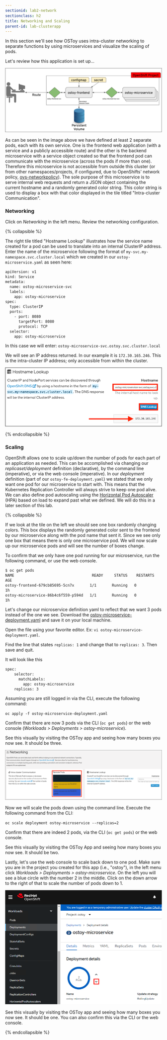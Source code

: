 ```yaml
---
sectionid: lab2-network
sectionclass: h2
title: Networking and Scaling
parent-id: lab-clusterapp
---
```


In this section we'll see how OSToy uses intra-cluster networking to separate functions by using microservices and visualize the scaling of pods.

Let's review how this application is set up...

![OSToy Diagram](media/managedlab/4-ostoy-arch.png)

As can be seen in the image above we have defined at least 2 separate pods, each with its own service.  One is the frontend web application (with a service and a publicly accessible route) and the other is the backend microservice with a service object created so that the frontend pod can communicate with the microservice (across the pods if more than one).  Therefore this microservice is not accessible from outside this cluster (or from other namespaces/projects, if configured, due to OpenShifts' network policy, [ovs-networkpolicy](https://docs.openshift.com/container-platform/4.10/networking/network_policy/about-network-policy.html#nw-networkpolicy-about_about-network-policy)).  The sole purpose of this microservice is to serve internal web requests and return a JSON object containing the current hostname and a randomly generated color string.  This color string is used to display a box with that color displayed in the tile titled "Intra-cluster Communication".

### Networking

Click on *Networking* in the left menu. Review the networking configuration.

{% collapsible %}

The right tile titled "Hostname Lookup" illustrates how the service name created for a pod can be used to translate into an internal ClusterIP address. Enter the name of the microservice following the format of `my-svc.my-namespace.svc.cluster.local` which we created in our `ostoy-microservice.yaml` as seen here:

```
apiVersion: v1
kind: Service
metadata:
  name: ostoy-microservice-svc
  labels:
    app: ostoy-microservice
spec:
  type: ClusterIP
  ports:
    - port: 8080
      targetPort: 8080
      protocol: TCP
  selector:
    app: ostoy-microservice
```

In this case we will enter: `ostoy-microservice-svc.ostoy.svc.cluster.local`

We will see an IP address returned.  In our example it is `172.30.165.246`.  This is the intra-cluster IP address; only accessible from within the cluster.

![ostoy DNS](media/managedlab/20-ostoy-dns.png)

{% endcollapsible %}

### Scaling

OpenShift allows one to scale up/down the number of pods for each part of an application as needed.  This can be accomplished via changing our *replicaset/deployment* definition (declarative), by the command line (imperative), or via the web console (imperative). In our *deployment* definition (part of our `ostoy-fe-deployment.yaml`) we stated that we only want one pod for our microservice to start with. This means that the Kubernetes Replication Controller will always strive to keep one pod alive. We can also define pod autoscaling using the [Horizontal Pod Autoscaler](https://docs.openshift.com/container-platform/4.10/nodes/pods/nodes-pods-autoscaling.html) (HPA) based on load to expand past what we defined. We will do this in a later section of this lab.

{% collapsible %}

If we look at the tile on the left we should see one box randomly changing colors.  This box displays the randomly generated color sent to the frontend by our microservice along with the pod name that sent it. Since we see only one box that means there is only one microservice pod.  We will now scale up our microservice pods and will see the number of boxes change.

To confirm that we only have one pod running for our microservice, run the following command, or use the web console.

```
$ oc get pods
NAME                                   READY     STATUS    RESTARTS   AGE
ostoy-frontend-679cb85695-5cn7x       1/1       Running   0          1h
ostoy-microservice-86b4c6f559-p594d   1/1       Running   0          1h
```

Let's change our microservice definition yaml to reflect that we want 3 pods instead of the one we see. Download the [ostoy-microservice-deployment.yaml](/yaml/ostoy-microservice-deployment.yaml) and save it on your local machine.

Open the file using your favorite editor. Ex: `vi ostoy-microservice-deployment.yaml`.

Find the line that states `replicas: 1` and change that to `replicas: 3`. Then save and quit.

It will look like this

```
spec:
    selector:
      matchLabels:
        app: ostoy-microservice
    replicas: 3
 ```

Assuming you are still logged in via the CLI, execute the following command:

`oc apply -f ostoy-microservice-deployment.yaml`

Confirm that there are now 3 pods via the CLI (`oc get pods`) or the web console (*Workloads > Deployments > ostoy-microservice*).

See this visually by visiting the OSToy app and seeing how many boxes you now see.  It should be three.

![UI Scale](media/managedlab/22-ostoy-colorspods.png)

Now we will scale the pods down using the command line.  Execute the following command from the CLI:

`oc scale deployment ostoy-microservice --replicas=2`

Confirm that there are indeed 2 pods, via the CLI (`oc get pods`) or the web console.

See this visually by visiting the OSToy App and seeing how many boxes you now see.  It should be two.

Lastly, let's use the web console to scale back down to one pod.  Make sure you are in the project you created for this app (i.e., "ostoy"), in the left menu click *Workloads > Deployments > ostoy-microservice*.  On the left you will see a blue circle with the number 2 in the middle. Click on the down arrow to the right of that to scale the number of pods down to 1.

![UI Scale](media/managedlab/21-ostoy-uiscale.png)

See this visually by visiting the OSToy app and seeing how many boxes you now see.  It should be one.  You can also confirm this via the CLI or the web console.

{% endcollapsible %}
